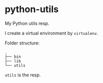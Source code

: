 # python-utils
My Python utils resp.


I create a virtual environment by `virtualenv`.

Folder structure:

```shell
.
├── bin
├── lib
└── utils
```

`utils` is the resp.